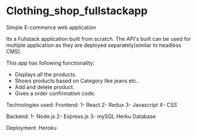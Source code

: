 # Clothing_shop_fullstackapp

Simple E-commerce web application

Its a Fullstack application built from scratch. The API's built can be used for multiple application as they are deployed separately(similar to headless CMS). 

This app has following functionality:
- Displays all the products.
- Shows products based on Category like jeans etc..
- Add and delete product.
- Gives a order confirmation code.

Technologies used:
Frontend:
1- React
2- Redux
3- Javascript
4- CSS

Backend:
1- Node.js
2- Express.js
3- mySQL Herku Database

Deployment:
Heroku
